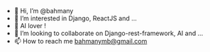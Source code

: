 - 👋 Hi, I’m @bahmany
- 👀 I’m interested in Django, ReactJS and ...
- 🌱 AI lover !
- 💞️ I’m looking to collaborate on Django-rest-framework, AI and ...
- 📫 How to reach me bahmanymb@gmail.com

<!---
bahmany/bahmany is a ✨ special ✨ repository because its `README.md` (this file) appears on your GitHub profile.
You can click the Preview link to take a look at your changes.
--->
